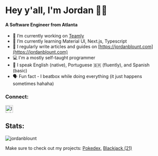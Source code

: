 <h1 align="left">Hey y'all, I'm Jordan 👋🏾</h1>
<h4 align="left">A Software Engineer from Atlanta</h3>

- 🔭 I’m currently working on [Teamly](https://github.com/JordanBlount/teamly)
- 🌱 I’m currently learning Material UI, Next.js, Typescript
- 📝 I regularly write articles and guides on [https://jordanblount.com](https://jordanblount.com)
- 💻 I'm a mostly self-taught programmer
- 💬 I speak English (native), Portuguese 🇧🇷 (fluently), and Spanish (basic)
- 🗣 Fun fact - I beatbox while doing everything (it just happens sometimes hahaha)

### Connect: 
[<img src='https://cdn.jsdelivr.net/npm/simple-icons@3.0.1/icons/linkedin.svg' alt='linkedin' height='24'>](https://www.linkedin.com/in/jordanblount/)

## Stats:
<p><img src="https://github-readme-stats.vercel.app/api/top-langs?username=jordanblount&show_icons=true&locale=en&layout=compact" alt="jordanblount" /></p>



Make sure to check out my projects: [Pokedex](https://github.com/JordanBlount/pokedex), [Blackjack (21)](https://github.com/JordanBlount/the_game)
